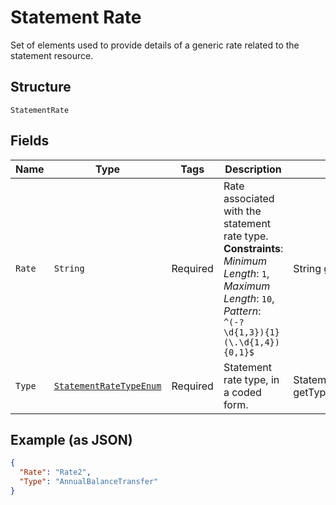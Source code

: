 
# Statement Rate

Set of elements used to provide details of a generic rate related to the statement resource.

## Structure

`StatementRate`

## Fields

| Name | Type | Tags | Description | Getter | Setter |
|  --- | --- | --- | --- | --- | --- |
| `Rate` | `String` | Required | Rate associated with the statement rate type.<br>**Constraints**: *Minimum Length*: `1`, *Maximum Length*: `10`, *Pattern*: `^(-?\d{1,3}){1}(\.\d{1,4}){0,1}$` | String getRate() | setRate(String rate) |
| `Type` | [`StatementRateTypeEnum`](../../doc/models/statement-rate-type-enum.md) | Required | Statement rate type, in a coded form. | StatementRateTypeEnum getType() | setType(StatementRateTypeEnum type) |

## Example (as JSON)

```json
{
  "Rate": "Rate2",
  "Type": "AnnualBalanceTransfer"
}
```

